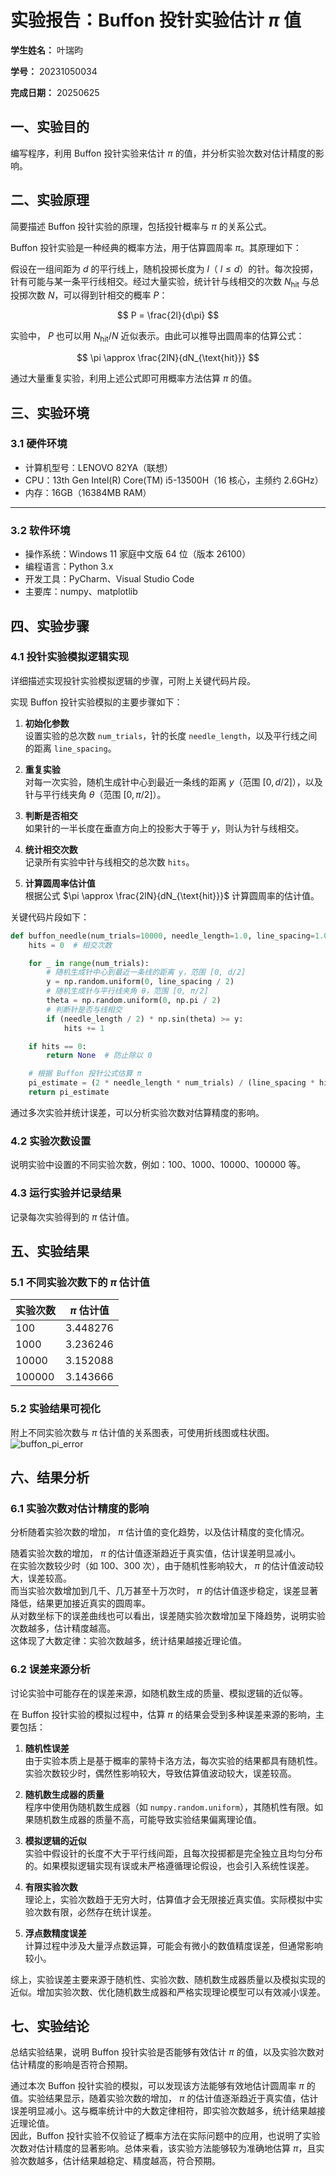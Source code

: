 
# 实验报告：Buffon 投针实验估计 $\pi$ 值

**学生姓名：** 叶瑞昀

**学号：** 20231050034 

**完成日期：** 20250625

## 一、实验目的
编写程序，利用 Buffon 投针实验来估计 $\pi$ 的值，并分析实验次数对估计精度的影响。

## 二、实验原理
简要描述 Buffon 投针实验的原理，包括投针概率与 $\pi$ 的关系公式。

Buffon 投针实验是一种经典的概率方法，用于估算圆周率 $\pi$。其原理如下：

假设在一组间距为 $d$ 的平行线上，随机投掷长度为 $l$（ $l \leq d$）的针。每次投掷，针有可能与某一条平行线相交。经过大量实验，统计针与线相交的次数 $N_{\text{hit}}$ 与总投掷次数 $N$，可以得到针相交的概率 $P$：

$$
P = \frac{2l}{d\pi}
$$

实验中， $P$ 也可以用 $N_{\text{hit}}/N$ 近似表示。由此可以推导出圆周率的估算公式：

$$
\pi \approx \frac{2lN}{dN_{\text{hit}}}
$$

通过大量重复实验，利用上述公式即可用概率方法估算 $\pi$ 的值。

## 三、实验环境
### 3.1 硬件环境
- 计算机型号：LENOVO 82YA（联想）
- CPU：13th Gen Intel(R) Core(TM) i5-13500H（16 核心，主频约 2.6GHz）
- 内存：16GB（16384MB RAM）


---

### 3.2 软件环境
- 操作系统：Windows 11 家庭中文版 64 位（版本 26100）
- 编程语言：Python 3.x
- 开发工具：PyCharm、Visual Studio Code
- 主要库：numpy、matplotlib
## 四、实验步骤
### 4.1 投针实验模拟逻辑实现
详细描述实现投针实验模拟逻辑的步骤，可附上关键代码片段。

实现 Buffon 投针实验模拟的主要步骤如下：

1. **初始化参数**  
   设置实验的总次数 `num_trials`，针的长度 `needle_length`，以及平行线之间的距离 `line_spacing`。

2. **重复实验**  
   对每一次实验，随机生成针中心到最近一条线的距离 $y$（范围 $[0, d/2]$），以及针与平行线夹角 $\theta$（范围 $[0, \pi/2]$）。

3. **判断是否相交**  
   如果针的一半长度在垂直方向上的投影大于等于 $y$，则认为针与线相交。

4. **统计相交次数**  
   记录所有实验中针与线相交的总次数 `hits`。

5. **计算圆周率估计值**  
   根据公式 $\pi \approx \frac{2lN}{dN_{\text{hit}}}$ 计算圆周率的估计值。

关键代码片段如下：

```python
def buffon_needle(num_trials=10000, needle_length=1.0, line_spacing=1.0):
    hits = 0  # 相交次数

    for _ in range(num_trials):
        # 随机生成针中心到最近一条线的距离 y，范围 [0, d/2]
        y = np.random.uniform(0, line_spacing / 2)
        # 随机生成针与平行线夹角 θ，范围 [0, π/2]
        theta = np.random.uniform(0, np.pi / 2)
        # 判断针是否与线相交
        if (needle_length / 2) * np.sin(theta) >= y:
            hits += 1

    if hits == 0:
        return None  # 防止除以 0

    # 根据 Buffon 投针公式估算 π
    pi_estimate = (2 * needle_length * num_trials) / (line_spacing * hits)
    return pi_estimate
```

通过多次实验并统计误差，可以分析实验次数对估算精度的影响。
### 4.2 实验次数设置
说明实验中设置的不同实验次数，例如：100、1000、10000、100000 等。

### 4.3 运行实验并记录结果
记录每次实验得到的 $\pi$ 估计值。

## 五、实验结果
### 5.1 不同实验次数下的 $\pi$ 估计值

| 实验次数 | $\pi$ 估计值   |
|----------|---------------|
| 100      | 3.448276      |
| 1000     | 3.236246      |
| 10000    | 3.152088      |
| 100000   | 3.143666      |
### 5.2 实验结果可视化
附上不同实验次数与 $\pi$ 估计值的关系图表，可使用折线图或柱状图。
![buffon_pi_error](https://github.com/user-attachments/assets/d11cdc5a-92b4-4d15-ba5f-0c9667b1b888)


## 六、结果分析
### 6.1 实验次数对估计精度的影响
分析随着实验次数的增加， $\pi$ 估计值的变化趋势，以及估计精度的变化情况。

随着实验次数的增加， $\pi$ 的估计值逐渐趋近于真实值，估计误差明显减小。  
在实验次数较少时（如 100、300 次），由于随机性影响较大， $\pi$ 的估计值波动较大，误差较高。  
而当实验次数增加到几千、几万甚至十万次时， $\pi$ 的估计值逐步稳定，误差显著降低，结果更加接近真实的圆周率。  
从对数坐标下的误差曲线也可以看出，误差随实验次数增加呈下降趋势，说明实验次数越多，估计精度越高。  
这体现了大数定律：实验次数越多，统计结果越接近理论值。
### 6.2 误差来源分析
讨论实验中可能存在的误差来源，如随机数生成的质量、模拟逻辑的近似等。

在 Buffon 投针实验的模拟过程中，估算  $\pi$ 的结果会受到多种误差来源的影响，主要包括：

1. **随机性误差**  
   由于实验本质上是基于概率的蒙特卡洛方法，每次实验的结果都具有随机性。实验次数较少时，偶然性影响较大，导致估算值波动较大，误差较高。

2. **随机数生成器的质量**  
   程序中使用伪随机数生成器（如 `numpy.random.uniform`），其随机性有限。如果随机数生成器的质量不高，可能导致实验结果偏离理论值。

3. **模拟逻辑的近似**  
   实验中假设针的长度不大于平行线间距，且每次投掷都是完全独立且均匀分布的。如果模拟逻辑实现有误或未严格遵循理论假设，也会引入系统性误差。

4. **有限实验次数**  
   理论上，实验次数趋于无穷大时，估算值才会无限接近真实值。实际模拟中实验次数有限，必然存在统计误差。

5. **浮点数精度误差**  
   计算过程中涉及大量浮点数运算，可能会有微小的数值精度误差，但通常影响较小。

综上，实验误差主要来源于随机性、实验次数、随机数生成器质量以及模拟实现的近似。增加实验次数、优化随机数生成器和严格实现理论模型可以有效减小误差。
## 七、实验结论
总结实验结果，说明 Buffon 投针实验是否能够有效估计  $\pi$ 的值，以及实验次数对估计精度的影响是否符合预期。

通过本次 Buffon 投针实验的模拟，可以发现该方法能够有效地估计圆周率 $\pi$ 的值。实验结果显示，随着实验次数的增加， $\pi$ 的估计值逐渐趋近于真实值，估计误差明显减小。这与概率统计中的大数定律相符，即实验次数越多，统计结果越接近理论值。  
因此，Buffon 投针实验不仅验证了概率方法在实际问题中的应用，也说明了实验次数对估计精度的显著影响。总体来看，该实验方法能够较为准确地估算  $\pi$，且实验次数越多，估计结果越稳定、精度越高，符合预期。


        
